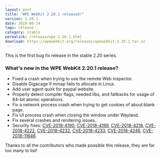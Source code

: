 ```yaml
---
layout: post
title: "WPE WebKit 2.20.1 released!"
version: 2.20.1
date: 2018-06-14
tags: release
category: stable
permalink: /release/wpe-2.20.1.html
download: https://wpewebkit.org/releases/wpewebkit-2.20.1.tar.xz
---
```


This is the first bug fix release in the stable 2.20 series.

### What's new in the WPE WebKit 2.20.1 release?


- Fixed a crash when trying to use the remote Web inspector.
- Disable Gigacage if mmap fails to allocate in Linux.
- Add user agent quirk for paypal website.
- Properly detect compiler flags, needed libs, and fallbacks for usage of 64-bit atomic operations.
- Fix a network process crash when trying to get cookies of about:blank page.
- Fix UI process crash when closing the window under Wayland.
- Fix several crashes and rendering issues.
- Security fixes:
  [CVE-2018-4190](https://cve.mitre.org/cgi-bin/cvename.cgi?name=CVE-2018-4190),
  [CVE-2018-4199](https://cve.mitre.org/cgi-bin/cvename.cgi?name=CVE-2018-4199),
  [CVE-2018-4218](https://cve.mitre.org/cgi-bin/cvename.cgi?name=CVE-2018-4218),
  [CVE-2018-4222](https://cve.mitre.org/cgi-bin/cvename.cgi?name=CVE-2018-4222),
  [CVE-2018-4232](https://cve.mitre.org/cgi-bin/cvename.cgi?name=CVE-2018-4232),
  [CVE-2018-4233](https://cve.mitre.org/cgi-bin/cvename.cgi?name=CVE-2018-4233),
  [CVE-2018-4246](https://cve.mitre.org/cgi-bin/cvename.cgi?name=CVE-2018-4246),
  [CVE-2018-11646](https://cve.mitre.org/cgi-bin/cvename.cgi?name=CVE-2018-11646).

Thanks to all the contributors who made possible this release, they
are far too many to list!
